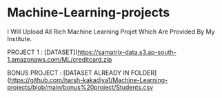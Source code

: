 # Machine-Learning-projects

I Will Upload All Rich Machine Learning Projet Which Are Provided By My Institute.

PROJECT 1 : [DATASET](https://samatrix-data.s3.ap-south-1.amazonaws.com/ML/creditcard.zip

BONUS PROJECT : [DATASET ALREADY IN FOLDER](https://github.com/harsh-kakadiya1/Machine-Learning-projects/blob/main/bonus%20project/Students.csv
